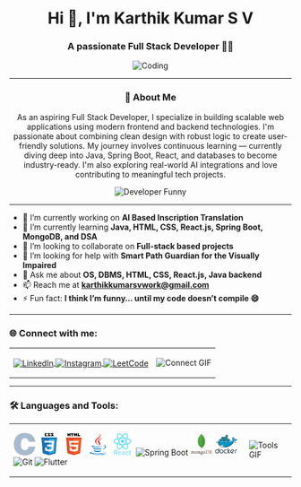 <h1 align="center">Hi 👋, I'm Karthik Kumar S V</h1>
<h3 align="center">A passionate Full Stack Developer 👨‍💻</h3>

<p align="center">
  <img src="https://media.giphy.com/media/qgQUggAC3Pfv687qPC/giphy.gif" width="300" alt="Coding" />
</p>

---

<h3 align="center">🚀 About Me</h3>

<p align="center">
As an aspiring Full Stack Developer, I specialize in building scalable web applications using modern frontend and backend technologies. I'm passionate about combining clean design with robust logic to create user-friendly solutions. My journey involves continuous learning — currently diving deep into Java, Spring Boot, React, and databases to become industry-ready. I'm also exploring real-world AI integrations and love contributing to meaningful tech projects.
</p>

<p align="center">
  <img src="https://media.giphy.com/media/Y4ak9Ki2GZCbJxAnJD/giphy.gif" width="250" alt="Developer Funny" />
</p>

---

- 🔭 I’m currently working on **AI Based Inscription Translation**  
- 🌱 I’m currently learning **Java, HTML, CSS, React.js, Spring Boot, MongoDB, and DSA**  
- 👯 I’m looking to collaborate on **Full-stack based projects**  
- 🤝 I’m looking for help with **Smart Path Guardian for the Visually Impaired**  
- 💬 Ask me about **OS, DBMS, HTML, CSS, React.js, Java backend**  
- 📫 Reach me at **karthikkumarsvwork@gmail.com**  
- ⚡ Fun fact: **I think I’m funny… until my code doesn’t compile 😄**

---

<h3 align="left">🌐 Connect with me:</h3>
<table>
<tr>
<td>

<p align="left">
  <a href="https://linkedin.com/in/karthik-kumar-s-v" target="_blank">
    <img align="center" src="https://cdn.jsdelivr.net/gh/devicons/devicon/icons/linkedin/linkedin-original.svg" alt="LinkedIn" height="30" width="40" />
  </a>
  <a href="https://instagram.com/karthik_._sv" target="_blank">
    <img align="center" src="https://raw.githubusercontent.com/rahuldkjain/github-profile-readme-generator/master/src/images/icons/Social/instagram.svg" alt="Instagram" height="30" width="40" />
  </a>
  <a href="https://www.leetcode.com/karthik-s-v" target="_blank">
    <img align="center" src="https://raw.githubusercontent.com/rahuldkjain/github-profile-readme-generator/master/src/images/icons/Social/leet-code.svg" alt="LeetCode" height="30" width="40" />
  </a>
</p>

</td>
<td>
  <img src="https://media.giphy.com/media/f3iwJFOVOwuy7K6FFw/giphy.gif" width="200" alt="Connect GIF" />
</td>
</tr>
</table>

---

<h3 align="left">🛠️ Languages and Tools:</h3>
<table>
<tr>
<td>

<p align="left">
  <img src="https://raw.githubusercontent.com/devicons/devicon/master/icons/c/c-original.svg" alt="C" width="40" height="40"/>
  <img src="https://raw.githubusercontent.com/devicons/devicon/master/icons/css3/css3-original-wordmark.svg" alt="CSS3" width="40" height="40"/>
  <img src="https://raw.githubusercontent.com/devicons/devicon/master/icons/html5/html5-original-wordmark.svg" alt="HTML5" width="40" height="40"/>
  <img src="https://raw.githubusercontent.com/devicons/devicon/master/icons/java/java-original.svg" alt="Java" width="40" height="40"/>
  <img src="https://raw.githubusercontent.com/devicons/devicon/master/icons/react/react-original-wordmark.svg" alt="React" width="40" height="40"/>
  <img src="https://www.vectorlogo.zone/logos/springio/springio-icon.svg" alt="Spring Boot" width="40" height="40"/>
  <img src="https://raw.githubusercontent.com/devicons/devicon/master/icons/mongodb/mongodb-original-wordmark.svg" alt="MongoDB" width="40" height="40"/>
  <img src="https://raw.githubusercontent.com/devicons/devicon/master/icons/docker/docker-original-wordmark.svg" alt="Docker" width="40" height="40"/>
  <img src="https://www.vectorlogo.zone/logos/git-scm/git-scm-icon.svg" alt="Git" width="40" height="40"/>
  <img src="https://www.vectorlogo.zone/logos/flutterio/flutterio-icon.svg" alt="Flutter" width="40" height="40"/>
</p>

</td>
<td>
  <img src="https://media.giphy.com/media/LMcB8XospGZO8UQq87/giphy.gif" width="250" alt="Tools GIF" />
</td>
</tr>
</table>
